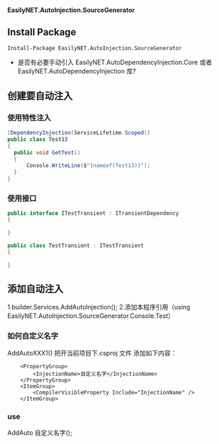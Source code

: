 #### EasilyNET.AutoInjection.SourceGenerator

## Install Package

```shell
Install-Package EasilyNET.AutoInjection.SourceGenerator
```

- 是否有必要手动引入 EasilyNET.AutoDependencyInjection.Core 或者 EasilyNET.AutoDependencyInjection 库?

## 创建要自动注入

### 使用特性注入

```csharp
[DependencyInjection(ServiceLifetime.Scoped)]
public class Test13
{
  public void GetTest()
  {
      Console.WriteLine($"{nameof(Test13)}");
  }
}
```

### 使用接口

```csharp
public interface ITestTransient : ITransientDependency
{

}

public class TestTransient : ITestTransient
{

}
```

## 添加自动注入

1.builder.Services.AddAutoInjection(); 2.添加本程序引用（using EasilyNET.AutoInjection.SourceGenerator.Console.Test）

### 如何自定义名字

AddAutoXXX1()
把开当前项目下.csproj 文件
添加如下内容：

```shell
  	<PropertyGroup>
		<InjectionName>自定义名字</InjectionName>
	</PropertyGroup>
	<ItemGroup>
		<CompilerVisibleProperty Include="InjectionName" />
	</ItemGroup>
```

### use

AddAuto 自定义名字();

